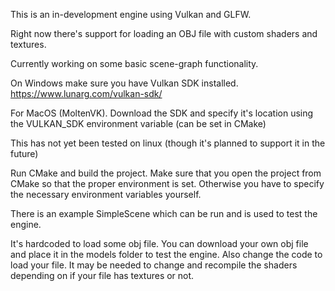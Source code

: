 This is an in-development engine using Vulkan and GLFW.

Right now there's support for loading an OBJ file with custom shaders and textures.

Currently working on some basic scene-graph functionality.

On Windows make sure you have Vulkan SDK installed.
https://www.lunarg.com/vulkan-sdk/

For MacOS (MoltenVK). Download the SDK and specify it's location using the VULKAN_SDK environment variable (can be set in CMake)

This has not yet been tested on linux (though it's planned to support it in the future)

Run CMake and build the project. Make sure that you open the project from CMake so that the proper environment is set.
Otherwise you have to specify the necessary environment variables yourself.

There is an example SimpleScene which can be run and is used to test the engine.

It's hardcoded to load some obj file. You can download your own obj file and place
it in the models folder to test the engine. Also change the code to load your file.
It may be needed to change and recompile the shaders depending on if your file has textures or not.